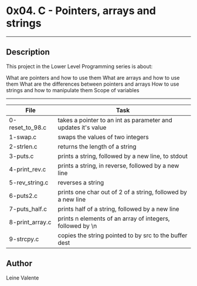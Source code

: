 # 0x04. C - Pointers, arrays and strings
---
## Description

This project in the Lower Level Programming series is about:

What are pointers and how to use them
What are arrays and how to use them
What are the differences between pointers and arrays
How to use strings and how to manipulate them
Scope of variables

---
File|Task
---|---
0-reset_to_98.c | takes a pointer to an int as parameter and updates it's value
1-swap.c | swaps the values of two integers
2-strlen.c | returns the length of a string
3-puts.c | prints a string, followed by a new line, to stdout
4-print_rev.c | prints a string, in reverse, followed by a new line
5-rev_string.c | reverses a string
6-puts2.c | prints one char out of 2 of a string, followed by a new line
7-puts_half.c | prints half of a string, followed by a new line
8-print_array.c | prints n elements of an array of integers, followed by \n
9-strcpy.c | copies the string pointed to by src to the buffer dest

## Author
Leine Valente